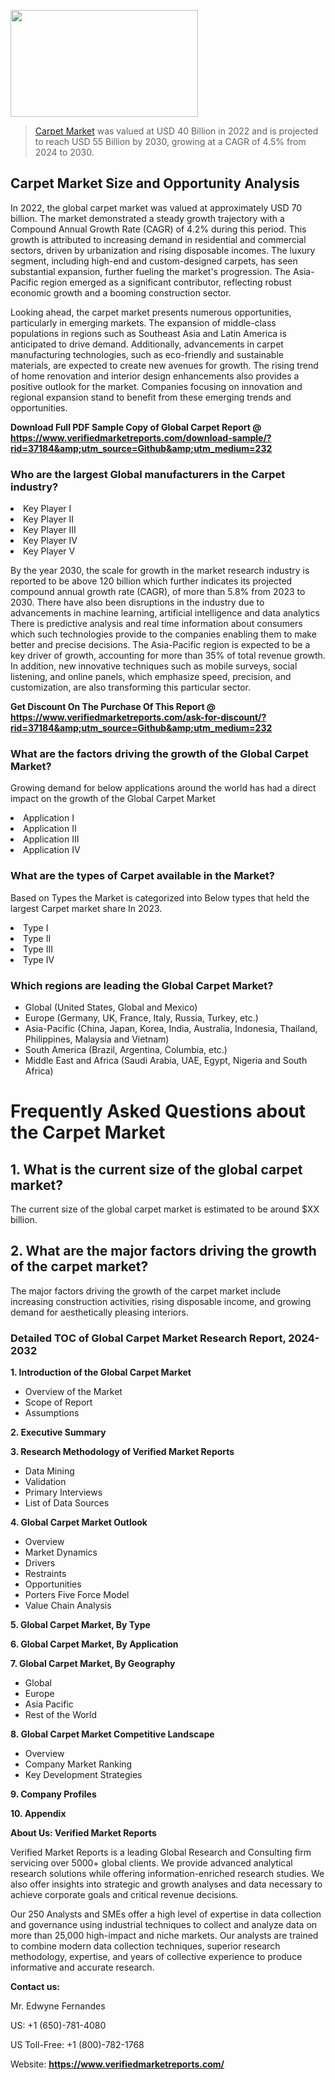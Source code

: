 <img src="https://ffe5etoiles.com/wp-content/uploads/2024/12/MST1-300x171.png" alt="" width="300" height="171" class="alignnone size-medium wp-image-20088" /><blockquote><p><p><a href="https://www.verifiedmarketreports.com/download-sample/?rid=37184&utm_source=Github&utm_medium=232" target="_blank">Carpet Market</a> was valued at USD 40 Billion in 2022 and is projected to reach USD 55 Billion by 2030, growing at a CAGR of 4.5% from 2024 to 2030.</p></blockquote><p><h2>Carpet Market Size and Opportunity Analysis</h2><p>In 2022, the global carpet market was valued at approximately USD 70 billion. The market demonstrated a steady growth trajectory with a Compound Annual Growth Rate (CAGR) of 4.2% during this period. This growth is attributed to increasing demand in residential and commercial sectors, driven by urbanization and rising disposable incomes. The luxury segment, including high-end and custom-designed carpets, has seen substantial expansion, further fueling the market's progression. The Asia-Pacific region emerged as a significant contributor, reflecting robust economic growth and a booming construction sector.</p><p>Looking ahead, the carpet market presents numerous opportunities, particularly in emerging markets. The expansion of middle-class populations in regions such as Southeast Asia and Latin America is anticipated to drive demand. Additionally, advancements in carpet manufacturing technologies, such as eco-friendly and sustainable materials, are expected to create new avenues for growth. The rising trend of home renovation and interior design enhancements also provides a positive outlook for the market. Companies focusing on innovation and regional expansion stand to benefit from these emerging trends and opportunities.</p></p><p class=""><strong>Download Full PDF Sample Copy of Global Carpet Report @ <a href="https://www.verifiedmarketreports.com/download-sample/?rid=37184&amp;utm_source=Github&amp;utm_medium=232" target="_blank">https://www.verifiedmarketreports.com/download-sample/?rid=37184&amp;utm_source=Github&amp;utm_medium=232</a></strong></p><h3 id="" class="">Who are the largest Global manufacturers in the Carpet industry?</h3><p><li>Key Player I</li><li> Key Player II</li><li> Key Player III</li><li> Key Player IV</li><li> Key Player V</li></p><div class=""><div class="" dir="" data-message-author-role="" data-message-id="" data-message-model-slug=""><div class=""><div class=""><div class=""><div class="" dir="" data-message-author-role="" data-message-id="" data-message-model-slug=""><div class=""><div class=""><p>By the year 2030, the scale for growth in the market research industry is reported to be above 120 billion which further indicates its projected compound annual growth rate (CAGR), of more than 5.8% from 2023 to 2030. There have also been disruptions in the industry due to advancements in machine learning, artificial intelligence and data analytics There is predictive analysis and real time information about consumers which such technologies provide to the companies enabling them to make better and precise decisions. The Asia-Pacific region is expected to be a key driver of growth, accounting for more than 35% of total revenue growth. In addition, new innovative techniques such as mobile surveys, social listening, and online panels, which emphasize speed, precision, and customization, are also transforming this particular sector.</p><p><strong>Get Discount On The Purchase Of This Report @&nbsp; <a href="https://www.verifiedmarketreports.com/ask-for-discount/?rid=37184&amp;utm_source=Github&amp;utm_medium=232" target="_blank">https://www.verifiedmarketreports.com/ask-for-discount/?rid=37184&amp;utm_source=Github&amp;utm_medium=232</a></strong></p></div></div></div></div></div></div></div></div><h3 id="" class="">What are the factors driving the growth of the Global Carpet Market?</h3><p id="" class="">Growing demand for below applications around the world has had a direct impact on the growth of the Global Carpet Market</p><p id="" class=""><li>Application I</li><li> Application II</li><li> Application III</li><li> Application IV</li></p><h3 id="" class="">What are the types of Carpet available in the Market?</h3><p id="" class="">Based on Types the Market is categorized into Below types that held the largest Carpet market share In 2023.</p><p id="" class=""><li>Type I</li><li> Type II</li><li> Type III</li><li> Type IV</li></p><h3 id="" class="">Which regions are leading the Global Carpet Market?</h3><ul><li>Global (United States, Global and Mexico)</li><li>Europe (Germany, UK, France, Italy, Russia, Turkey, etc.)</li><li>Asia-Pacific (China, Japan, Korea, India, Australia, Indonesia, Thailand, Philippines, Malaysia and Vietnam)</li><li>South America (Brazil, Argentina, Columbia, etc.)</li><li>Middle East and Africa (Saudi Arabia, UAE, Egypt, Nigeria and South Africa)</li></ul><p> <h1>Frequently Asked Questions about the Carpet Market</h1> <h2>1. What is the current size of the global carpet market?</h2> <p>The current size of the global carpet market is estimated to be around $XX billion.</p> <h2>2. What are the major factors driving the growth of the carpet market?</h2> <p>The major factors driving the growth of the carpet market include increasing construction activities, rising disposable income, and growing demand for aesthetically pleasing interiors.</p> <!-- Remaining 18 FAQs and answers to be added here --> </body></html></p><h3 id="" class="">Detailed TOC of Global Carpet Market Research Report, 2024-2032</h3><p id="" class=""><strong>1. Introduction of the Global Carpet Market</strong></p><ul><li>Overview of the Market</li><li>Scope of Report</li><li>Assumptions</li></ul><p id="" class=""><strong>2. Executive Summary</strong></p><p id="" class=""><strong>3. Research Methodology of&nbsp;Verified Market Reports</strong></p><ul><li>Data Mining</li><li>Validation</li><li>Primary Interviews</li><li>List of Data Sources</li></ul><p id="" class=""><strong>4. Global Carpet Market Outlook</strong></p><ul><li>Overview</li><li>Market Dynamics</li><li>Drivers</li><li>Restraints</li><li>Opportunities</li><li>Porters Five Force Model</li><li>Value Chain Analysis</li></ul><p id="" class=""><strong>5. Global Carpet Market, By&nbsp;Type</strong></p><p id="" class=""><strong>6. Global Carpet Market, By Application</strong></p><p id="" class=""><strong>7. Global Carpet Market, By Geography</strong></p><ul><li>Global</li><li>Europe</li><li>Asia Pacific</li><li>Rest of the World</li></ul><p id="" class=""><strong>8. Global Carpet Market Competitive Landscape</strong></p><ul><li>Overview</li><li>Company Market Ranking</li><li>Key Development Strategies</li></ul><p id="" class=""><strong>9. Company Profiles</strong></p><p id="" class=""><strong>10. Appendix</strong></p><p id="" class=""><strong>About Us: Verified Market Reports</strong></p><p id="" class="">Verified Market Reports is a leading Global Research and Consulting firm servicing over 5000+ global clients. We provide advanced analytical research solutions while offering information-enriched research studies. We also offer insights into strategic and growth analyses and data necessary to achieve corporate goals and critical revenue decisions.</p><p id="" class="">Our 250 Analysts and SMEs offer a high level of expertise in data collection and governance using industrial techniques to collect and analyze data on more than 25,000 high-impact and niche markets. Our analysts are trained to combine modern data collection techniques, superior research methodology, expertise, and years of collective experience to produce informative and accurate research.</p><p id="" class=""><strong>Contact us:</strong></p><p id="" class="">Mr. Edwyne Fernandes</p><p id="" class="">US: +1 (650)-781-4080</p><p id="" class="">US Toll-Free: +1 (800)-782-1768</p><p id="" class="">Website: <a target="" data-test-app-aware-link=""><strong>https://www.verifiedmarketreports.com/</strong></a></p>
